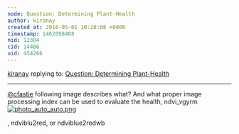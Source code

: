 ```yaml
---
node: Question: Determining Plant-Health
author: kiranay
created_at: 2016-05-01 10:28:08 +0000
timestamp: 1462098488
nid: 12304
cid: 14486
uid: 454266
---
```




[kiranay](../profile/kiranay) replying to: [Question: Determining Plant-Health](../notes/Kiranay/10-15-2015/question-determining-plant-health)

----
[@cfastie](/profile/cfastie) following image describes what? And what proper image processing index can be used to evaluate the health, ndvi_vgyrm
[![photo_auto_auto.png](//i.publiclab.org/system/images/photos/000/015/888/large/photo_auto_auto.png)](//i.publiclab.org/system/images/photos/000/015/888/original/photo_auto_auto.png)

, ndviblu2red, or ndviblue2redwb